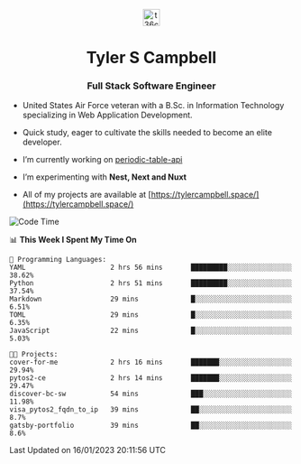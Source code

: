 <p align="center">
<a href="https://www.linkedin.com/in/t36campbell" target="blank"><img align="center" src="https://ik.imagekit.io/t36campbell/Portfolio/linkedin.png.original_m8bbGgPh6.png" alt="t36campbell" height="30" width="30" /></a>
</p>
<h1 align="center">Tyler S Campbell</h1>
<h3 align="center">Full Stack Software Engineer</h3>

* United States Air Force veteran with a B.Sc. in Information Technology specializing in Web Application Development. 

* Quick study, eager to cultivate the skills needed to become an elite developer.

* I’m currently working on [periodic-table-api](https://github.com/t36campbell/periodic-table-api)

* I’m experimenting with **Nest, Next and Nuxt**

* All of my projects are available at [https://tylercampbell.space/](https://tylercampbell.space/)

<!--START_SECTION:waka-->
![Code Time](http://img.shields.io/badge/Code%20Time-2%2C094%20hrs%2052%20mins-blue)

📊 **This Week I Spent My Time On** 

```text
💬 Programming Languages: 
YAML                     2 hrs 56 mins       █████████░░░░░░░░░░░░░░░░   38.62% 
Python                   2 hrs 51 mins       █████████░░░░░░░░░░░░░░░░   37.54% 
Markdown                 29 mins             █░░░░░░░░░░░░░░░░░░░░░░░░   6.51% 
TOML                     29 mins             █░░░░░░░░░░░░░░░░░░░░░░░░   6.35% 
JavaScript               22 mins             █░░░░░░░░░░░░░░░░░░░░░░░░   5.03%

🐱‍💻 Projects: 
cover-for-me             2 hrs 16 mins       ███████░░░░░░░░░░░░░░░░░░   29.94% 
pytos2-ce                2 hrs 14 mins       ███████░░░░░░░░░░░░░░░░░░   29.47% 
discover-bc-sw           54 mins             ███░░░░░░░░░░░░░░░░░░░░░░   11.98% 
visa_pytos2_fqdn_to_ip   39 mins             ██░░░░░░░░░░░░░░░░░░░░░░░   8.7% 
gatsby-portfolio         39 mins             ██░░░░░░░░░░░░░░░░░░░░░░░   8.6%

```


 Last Updated on 16/01/2023 20:11:56 UTC
<!--END_SECTION:waka-->
